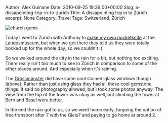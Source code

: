 Author: Alex Guinane
Date: 2010-09-25 19:36:00+00:00
Slug: a-dissapointing-trip-in-to-zurich
Title: A dissapointing trip in to Zürich
excerpt: None
Category: Travel
Tags: Switzerland, Zürich

![church gems](/images/2010/2010-09-25-a-dissapointing-trip-in-to-zurich/church-gems.jpg)

Today I went to Zürich with Anthony to [make my own pocketknife](http://www.sackmesserkult.ch/veranstaltungen_e.html) at the Landesmuseum, but when we got there they told us they were totally booked up for the whole day, so we couldn't :(

So we walked around the city in the rain for a bit, but nothing too exciting. There really isn't too much to see in Zürich in comparison to some of the other places around. And especially when it's raining.

The [Grossmünster](https://plus.google.com/110750135298275838032/) did have some cool stained-glass windows though (above). Rather than just using glass they had all these cool gemstone things. It said no photography allowed, but I took some photos anyway. The view from the top of the tower was okay as well, but climbing the tower at Bern and Basel were better.

In the end the rain got to us, so we went home early, forgoing the option of free transport after 7 with the Gleis7 and paying to go home at around 2.
